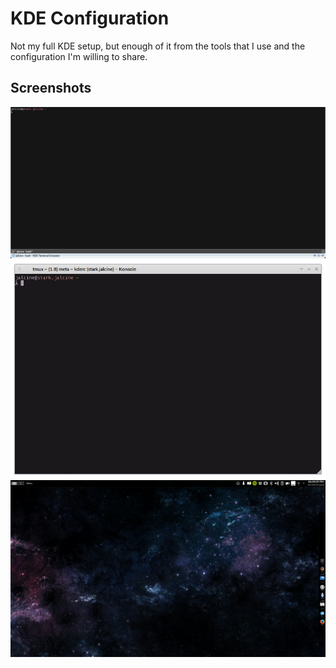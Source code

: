 # KDE Configuration

Not my full KDE setup, but enough of it from the tools that I use and the
configuration I'm willing to share.

## Screenshots

![](images/snapshot72.png)
![](images/snapshot76.png)
![](images/snapshot74.png)
